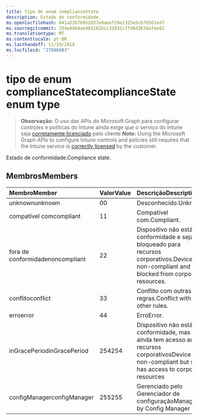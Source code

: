 ```yaml
---
title: tipo de enum complianceState
description: Estado de conformidade.
ms.openlocfilehash: 041a2267b952d37e0aeef29e1325e5cb7b561ed7
ms.sourcegitcommit: 334e84b4aed63162bcc31831cffd6d363dafee02
ms.translationtype: MT
ms.contentlocale: pt-BR
ms.lasthandoff: 11/29/2018
ms.locfileid: "27006883"
---
```

# <a name="compliancestate-enum-type"></a><span data-ttu-id="4849a-103">tipo de enum complianceState</span><span class="sxs-lookup"><span data-stu-id="4849a-103">complianceState enum type</span></span>

> <span data-ttu-id="4849a-104">**Observação:** O uso das APIs do Microsoft Graph para configurar controles e políticas do Intune ainda exige que o serviço do Intune seja [corretamente licenciado](https://go.microsoft.com/fwlink/?linkid=839381) pelo cliente.</span><span class="sxs-lookup"><span data-stu-id="4849a-104">**Note:** Using the Microsoft Graph APIs to configure Intune controls and policies still requires that the Intune service is [correctly licensed](https://go.microsoft.com/fwlink/?linkid=839381) by the customer.</span></span>

<span data-ttu-id="4849a-105">Estado de conformidade.</span><span class="sxs-lookup"><span data-stu-id="4849a-105">Compliance state.</span></span>
## <a name="members"></a><span data-ttu-id="4849a-106">Membros</span><span class="sxs-lookup"><span data-stu-id="4849a-106">Members</span></span>
|<span data-ttu-id="4849a-107">Membro</span><span class="sxs-lookup"><span data-stu-id="4849a-107">Member</span></span>|<span data-ttu-id="4849a-108">Valor</span><span class="sxs-lookup"><span data-stu-id="4849a-108">Value</span></span>|<span data-ttu-id="4849a-109">Descrição</span><span class="sxs-lookup"><span data-stu-id="4849a-109">Description</span></span>|
|:---|:---|:---|
|<span data-ttu-id="4849a-110">unknown</span><span class="sxs-lookup"><span data-stu-id="4849a-110">unknown</span></span>|<span data-ttu-id="4849a-111">0</span><span class="sxs-lookup"><span data-stu-id="4849a-111">0</span></span>|<span data-ttu-id="4849a-112">Desconhecido.</span><span class="sxs-lookup"><span data-stu-id="4849a-112">Unknown.</span></span>|
|<span data-ttu-id="4849a-113">compatível com</span><span class="sxs-lookup"><span data-stu-id="4849a-113">compliant</span></span>|<span data-ttu-id="4849a-114">1</span><span class="sxs-lookup"><span data-stu-id="4849a-114">1</span></span>|<span data-ttu-id="4849a-115">Compatível com.</span><span class="sxs-lookup"><span data-stu-id="4849a-115">Compliant.</span></span>|
|<span data-ttu-id="4849a-116">fora de conformidade</span><span class="sxs-lookup"><span data-stu-id="4849a-116">noncompliant</span></span>|<span data-ttu-id="4849a-117">2</span><span class="sxs-lookup"><span data-stu-id="4849a-117">2</span></span>|<span data-ttu-id="4849a-118">Dispositivo não está em conformidade e seja bloqueado para recursos corporativos.</span><span class="sxs-lookup"><span data-stu-id="4849a-118">Device is non-compliant and is blocked from corporate resources.</span></span>|
|<span data-ttu-id="4849a-119">conflito</span><span class="sxs-lookup"><span data-stu-id="4849a-119">conflict</span></span>|<span data-ttu-id="4849a-120">3</span><span class="sxs-lookup"><span data-stu-id="4849a-120">3</span></span>|<span data-ttu-id="4849a-121">Conflito com outras regras.</span><span class="sxs-lookup"><span data-stu-id="4849a-121">Conflict with other rules.</span></span>|
|<span data-ttu-id="4849a-122">erro</span><span class="sxs-lookup"><span data-stu-id="4849a-122">error</span></span>|<span data-ttu-id="4849a-123">4</span><span class="sxs-lookup"><span data-stu-id="4849a-123">4</span></span>|<span data-ttu-id="4849a-124">Erro</span><span class="sxs-lookup"><span data-stu-id="4849a-124">Error.</span></span>|
|<span data-ttu-id="4849a-125">inGracePeriod</span><span class="sxs-lookup"><span data-stu-id="4849a-125">inGracePeriod</span></span>|<span data-ttu-id="4849a-126">254</span><span class="sxs-lookup"><span data-stu-id="4849a-126">254</span></span>|<span data-ttu-id="4849a-127">Dispositivo não está em conformidade, mas ainda tem acesso aos recursos corporativos</span><span class="sxs-lookup"><span data-stu-id="4849a-127">Device is non-compliant but still has access to corporate resources</span></span>|
|<span data-ttu-id="4849a-128">configManager</span><span class="sxs-lookup"><span data-stu-id="4849a-128">configManager</span></span>|<span data-ttu-id="4849a-129">255</span><span class="sxs-lookup"><span data-stu-id="4849a-129">255</span></span>|<span data-ttu-id="4849a-130">Gerenciado pelo Gerenciador de configuração</span><span class="sxs-lookup"><span data-stu-id="4849a-130">Managed by Config Manager</span></span>|



